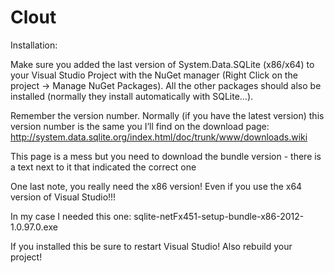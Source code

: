 # Clout
Installation:

Make sure you added the last version of System.Data.SQLite (x86/x64) to your Visual Studio Project with the NuGet manager (Right Click on the project -> Manage NuGet Packages).
All the other packages should also be installed (normally they install automatically with SQLite…).

Remember the version number. Normally (if you have the latest version) this version number is the same you I’ll find on the download page:
http://system.data.sqlite.org/index.html/doc/trunk/www/downloads.wiki

This page is a mess but you need to download the bundle version - there is a text next to it that indicated the correct one

One last note, you really need the x86 version! Even if you use the x64 version of Visual Studio!!!

In my case I needed this one: sqlite-netFx451-setup-bundle-x86-2012-1.0.97.0.exe

If you installed this be sure to restart Visual Studio! Also rebuild your project!
